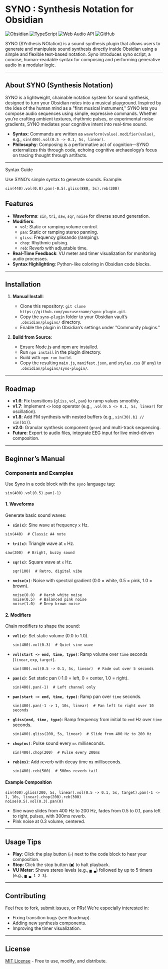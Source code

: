 # SYNO : Synthesis Notation for Obsidian

![Obsidian](https://img.shields.io/badge/Obsidian-483699?style=flat-square&logo=obsidian)
![TypeScript](https://img.shields.io/badge/TypeScript-3178C6?style=flat-square&logo=typescript)
![Web Audio API](https://img.shields.io/badge/Web%20Audio%20API-FF6F61?style=flat-square)
![GitHub](https://img.shields.io/github/license/yourusername/syno-plugin?style=flat-square)

SYNO (SYnthesis NOtation) is a sound synthesis plugin that allows users to generate and manipulate sound synthesis directly inside Obsidian using a simple and flexible text-based notation. Syno introduces syno script, a concise, human-readable syntax for composing and performing generative audio in a modular logic.

---


## About SYNO (Synthesis Notation)

SYNO is a lightweight, chainable notation system for sound synthesis, designed to turn your Obsidian notes into a musical playground. Inspired by the idea of the human mind as a "first musical instrument," SYNO lets you compose audio sequences using simple, expressive commands. Whether you’re crafting ambient textures, rhythmic pulses, or experimental noise gradients, SYNO mediates your cognitive intent into real-time sound.

- **Syntax**: Commands are written as `waveform(value).modifier(value)`, e.g., `sin(400).vol(0.5 -> 0.1, 5s, linear)`.
- **Philosophy**: Composing is a performative act of cognition—SYNO externalizes this through code, echoing cognitive archaeology’s focus on tracing thought through artifacts.

---

Syntax Guide

Use SYNO’s simple syntax to generate sounds. Example:

```
sin(440).vol(0.8).pan(-0.5).gliss(880, 5s).reb(300)
```


## Features

- **Waveforms**: `sin`, `tri`, `saw`, `sqr`, `noise` for diverse sound generation.
- **Modifiers**: 
  - `vol`: Static or ramping volume control.
  - `pan`: Static or ramping stereo panning.
  - `gliss`: Frequency glissando (ramping).
  - `chop`: Rhythmic pulsing.
  - `reb`: Reverb with adjustable time.
- **Real-Time Feedback**: VU meter and timer visualization for monitoring audio processes.
- **Syntax Highlighting**: Python-like coloring in Obsidian code blocks.

---

## Installation

1. **Manual Install**:
   - Clone this repository: `git clone https://github.com/yourusername/syno-plugin.git`.
   - Copy the `syno-plugin` folder to your Obsidian vault’s `.obsidian/plugins/` directory.
   - Enable the plugin in Obsidian’s settings under "Community plugins."

2. **Build from Source**:
   - Ensure Node.js and npm are installed.
   - Run `npm install` in the plugin directory.
   - Build with `npm run build`.
   - Copy the resulting `main.js`, `manifest.json`, and `styles.css` (if any) to `.obsidian/plugins/syno-plugin/`.

---

## Roadmap

- **v1.6**: Fix transitions (`gliss`, `vol`, `pan`) to ramp values smoothly.
- **v1.7**: Implement `<>` loop operator (e.g., `.vol(0.5 <> 0.1, 5s, linear)` for oscillation).
- **v1.8**: Add FM synthesis with nested buffers (e.g., `sin(30).b1 // sin(b1)`).
- **v2.0**: Granular synthesis component (`gran`) and multi-track sequencing.
- **Future**: Export to audio files, integrate EEG input for live mind-driven composition.

---

## Beginner’s Manual

### Components and Examples

Use Syno in a code block with the `syno` language tag:

```
sin(400).vol(0.5).pan(-1)
```


#### 1. Waveforms
Generate basic sound waves:

- **`sin(x)`**: Sine wave at frequency `x` Hz.

```
sin(440)  # Classic A4 note
```

- **`tri(x)`**: Triangle wave at `x` Hz.

```
saw(200)  # Bright, buzzy sound
```

- **`sqr(x)`**: Square wave at `x` Hz.
  ```
  sqr(100)  # Retro, digital vibe
  ```
- **`noise(x)`**: Noise with spectral gradient (0.0 = white, 0.5 = pink, 1.0 = brown).
  ```
  noise(0.0)  # Harsh white noise
  noise(0.5)  # Balanced pink noise
  noise(1.0)  # Deep brown noise
  ```

#### 2. Modifiers
Chain modifiers to shape the sound:
- **`vol(x)`**: Set static volume (0.0 to 1.0).

  ```
  sin(400).vol(0.3)  # Quiet sine wave
  ```
- **`vol(start -> end, time, type)`**: Ramp volume over `time` seconds (`linear`, `exp`, `target`).

  ```
  sin(400).vol(0.5 -> 0.1, 5s, linear)  # Fade out over 5 seconds
  ```
- **`pan(x)`**: Set static pan (-1.0 = left, 0 = center, 1.0 = right).

  ```
  sin(400).pan(-1)  # Left channel only
  ```
- **`pan(start -> end, time, type)`**: Ramp pan over `time` seconds.

  ```
  sin(400).pan(-1 -> 1, 10s, linear)  # Pan left to right over 10 seconds
  ```
- **`gliss(end, time, type)`**: Ramp frequency from initial to `end` Hz over `time` seconds.

  ```
  sin(400).gliss(200, 5s, linear)  # Slide from 400 Hz to 200 Hz
  ```
- **`chop(ms)`**: Pulse sound every `ms` milliseconds.

  ```
  sin(400).chop(200)  # Pulse every 200ms
  ```
- **`reb(ms)`**: Add reverb with decay time `ms` milliseconds.

  ```
  sin(400).reb(500)  # 500ms reverb tail
  ```

#### Example Composition

```syno
sin(400).gliss(200, 5s, linear).vol(0.5 -> 0.1, 5s, target).pan(-1 -> 1, 10s, linear).chop(200).reb(300)
noise(0.5).vol(0.3).pan(0)
```


- Sine wave slides from 400 Hz to 200 Hz, fades from 0.5 to 0.1, pans left to right, pulses, with 300ms reverb.
- Pink noise at 0.3 volume, centered.

---

## Usage Tips
- **Play**: Click the play button (`▷`) next to the code block to hear your composition.
- **Stop**: Click the stop button (`■`) to halt playback.
- **VU Meter**: Shows stereo levels (e.g., `▅ ▃`) followed by up to 5 timers (e.g., `▅ ▃ 1 2 3`).

---

## Contributing
Feel free to fork, submit issues, or PRs! We’re especially interested in:
- Fixing transition bugs (see Roadmap).
- Adding new synthesis components.
- Improving the timer visualization.

---

## License
[MIT License](LICENSE) - Free to use, modify, and distribute.




